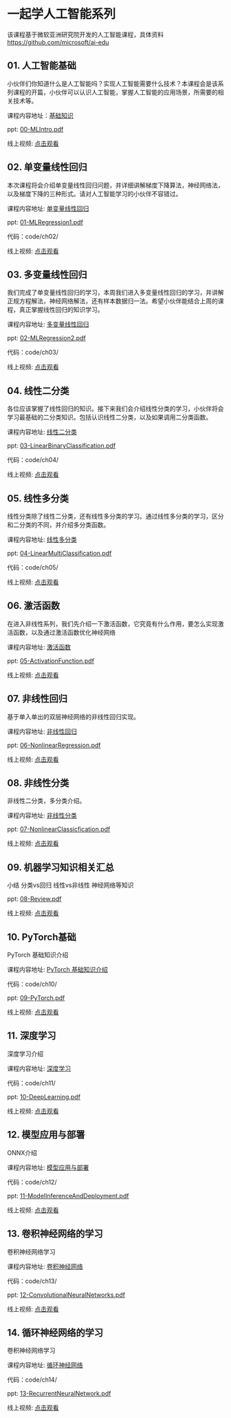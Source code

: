 # **一起学人工智能系列**

该课程基于微软亚洲研究院开发的人工智能课程，具体资料<a href="https://github.com/microsoft/ai-edu">https://github.com/microsoft/ai-edu</a>

## **01. 人工智能基础**

小伙伴们你知道什么是人工智能吗？实现人工智能需要什么技术？本课程会是该系列课程的开篇，小伙伴可以认识人工智能，掌握人工智能的应用场景，所需要的相关技术等。

课程内容地址：<a href="https://microsoft.github.io/ai-edu/%E5%9F%BA%E7%A1%80%E6%95%99%E7%A8%8B/index.html" target="_blank">基础知识</a>

ppt: <a href="https://github.com/kinfey/EduAICourse/blob/main/00-MLIntro.pdf" target="_blank">00-MLIntro.pdf</a>

线上视频: <a href="https://www.bilibili.com/video/BV1JL411t79C" target="_blank">点击观看</a>

## **02. 单变量线性回归**

本次课程将会介绍单变量线性回归问题，并详细讲解梯度下降算法，神经网络法，以及梯度下降的三种形式。请对人工智能学习的小伙伴不容错过。

课程内容地址: <a href="https://microsoft.github.io/ai-edu/%E5%9F%BA%E7%A1%80%E6%95%99%E7%A8%8B/A2-%E7%A5%9E%E7%BB%8F%E7%BD%91%E7%BB%9C%E5%9F%BA%E6%9C%AC%E5%8E%9F%E7%90%86/%E7%AC%AC2%E6%AD%A5%20-%20%E7%BA%BF%E6%80%A7%E5%9B%9E%E5%BD%92/04%20%E7%AC%AC%E4%BA%8C%E6%AD%A5%20-%20%E7%BA%BF%E6%80%A7%E5%9B%9E%E5%BD%92.html" target="_blank">单变量线性回归</a>


ppt: <a href="https://github.com/kinfey/EduAICourse/blob/main/01-MLRegression1.pdf" target="_blank">01-MLRegression1.pdf</a>

代码：code/ch02/

线上视频: <a href="https://www.bilibili.com/video/BV1Hf4y1A7Ku" target="_blank">点击观看</a>

## **03. 多变量线性回归**

我们完成了单变量线性回归的学习，本周我们进入多变量线性回归的学习，并讲解正规方程解法，神经网络解法，还有样本数据归一法。希望小伙伴能结合上周的课程，真正掌握线性回归的知识学习。

课程内容地址: <a href="https://microsoft.github.io/ai-edu/%E5%9F%BA%E7%A1%80%E6%95%99%E7%A8%8B/A2-%E7%A5%9E%E7%BB%8F%E7%BD%91%E7%BB%9C%E5%9F%BA%E6%9C%AC%E5%8E%9F%E7%90%86/%E7%AC%AC2%E6%AD%A5%20-%20%E7%BA%BF%E6%80%A7%E5%9B%9E%E5%BD%92/05.0-%E5%A4%9A%E5%85%A5%E5%8D%95%E5%87%BA%E5%8D%95%E5%B1%82-%E5%A4%9A%E5%8F%98%E9%87%8F%E7%BA%BF%E6%80%A7%E5%9B%9E%E5%BD%92.html" target="_blank">多变量线性回归</a>


ppt: <a href="https://github.com/kinfey/EduAICourse/blob/main/02-MLRegression2.pdf" target="_blank">02-MLRegression2.pdf</a>

代码：code/ch03/

线上视频: <a href="https://www.bilibili.com/video/BV1EP4y1Y7iv" target="_blank">点击观看</a>


## **04. 线性二分类**

各位应该掌握了线性回归的知识。接下来我们会介绍线性分类的学习，小伙伴将会学习最基础的二分类知识。包括认识线性二分类，以及如果调用二分类函数。

课程内容地址: <a href="https://microsoft.github.io/ai-edu/%E5%9F%BA%E7%A1%80%E6%95%99%E7%A8%8B/A2-%E7%A5%9E%E7%BB%8F%E7%BD%91%E7%BB%9C%E5%9F%BA%E6%9C%AC%E5%8E%9F%E7%90%86/%E7%AC%AC3%E6%AD%A5%20-%20%E7%BA%BF%E6%80%A7%E5%88%86%E7%B1%BB/06%20%E7%AC%AC%E4%B8%89%E6%AD%A5%20-%20%E7%BA%BF%E6%80%A7%E5%88%86%E7%B1%BB.html" target="_blank">线性二分类</a>


ppt: <a href="https://github.com/kinfey/EduAICourse/blob/main/03-LinearBinaryClassification.pdf" target="_blank">03-LinearBinaryClassification.pdf</a>

代码：code/ch04/


线上视频: <a href="https://www.bilibili.com/video/BV1g3411m7wM" target="_blank">点击观看</a>


## **05. 线性多分类**

线性分类除了线性二分类，还有线性多分类的学习。通过线性多分类的学习，区分和二分类的不同，并介绍多分类函数。

课程内容地址: <a href="https://microsoft.github.io/ai-edu/%E5%9F%BA%E7%A1%80%E6%95%99%E7%A8%8B/A2-%E7%A5%9E%E7%BB%8F%E7%BD%91%E7%BB%9C%E5%9F%BA%E6%9C%AC%E5%8E%9F%E7%90%86/%E7%AC%AC3%E6%AD%A5%20-%20%E7%BA%BF%E6%80%A7%E5%88%86%E7%B1%BB/07.0-%E5%A4%9A%E5%85%A5%E5%A4%9A%E5%87%BA%E5%8D%95%E5%B1%82%E7%A5%9E%E7%BB%8F%E7%BD%91%E7%BB%9C-%E7%BA%BF%E6%80%A7%E5%A4%9A%E5%88%86%E7%B1%BB.html" target="_blank">线性多分类</a>


ppt: <a href="https://github.com/kinfey/EduAICourse/blob/main/04-LinearMultiClassification.pdf" target="_blank">04-LinearMultiClassification.pdf</a>

代码：code/ch05/


线上视频: <a href="https://www.bilibili.com/video/BV1UL411W7fV" target="_blank">点击观看</a>


## **06. 激活函数**

在进入非线性系列，我们先介绍一下激活函数，它究竟有什么作用，要怎么实现激活函数，以及通过激活函数优化神经网络


课程内容地址: <a href="https://microsoft.github.io/ai-edu/%E5%9F%BA%E7%A1%80%E6%95%99%E7%A8%8B/A2-%E7%A5%9E%E7%BB%8F%E7%BD%91%E7%BB%9C%E5%9F%BA%E6%9C%AC%E5%8E%9F%E7%90%86/%E7%AC%AC4%E6%AD%A5%20-%20%E9%9D%9E%E7%BA%BF%E6%80%A7%E5%9B%9E%E5%BD%92/08.0-%E6%BF%80%E6%B4%BB%E5%87%BD%E6%95%B0.html" target="_blank">激活函数</a>


ppt: <a href="https://github.com/kinfey/EduAICourse/blob/main/05-ActivationFunction.pdf" target="_blank">05-ActivationFunction.pdf</a>


线上视频: <a href="https://www.bilibili.com/video/BV1644y1x78G" target="_blank">点击观看</a>


## **07. 非线性回归**

基于单入单出的双层神经网络的非线性回归实现。


课程内容地址: <a href="https://microsoft.github.io/ai-edu/%E5%9F%BA%E7%A1%80%E6%95%99%E7%A8%8B/A2-%E7%A5%9E%E7%BB%8F%E7%BD%91%E7%BB%9C%E5%9F%BA%E6%9C%AC%E5%8E%9F%E7%90%86/%E7%AC%AC4%E6%AD%A5%20-%20%E9%9D%9E%E7%BA%BF%E6%80%A7%E5%9B%9E%E5%BD%92/08%20%E7%AC%AC%E5%9B%9B%E6%AD%A5%20-%20%E9%9D%9E%E7%BA%BF%E6%80%A7%E5%9B%9E%E5%BD%92.html" target="_blank">非线性回归</a>


ppt: <a href="https://github.com/kinfey/EduAICourse/blob/main/06-NonlinearRegression.pdf" target="_blank">06-NonlinearRegression.pdf</a>


线上视频: <a href="https://www.bilibili.com/video/BV16L4y1B7k7" target="_blank">点击观看</a>


## **08. 非线性分类**

非线性二分类，多分类介绍。


课程内容地址: <a href="https://microsoft.github.io/ai-edu/%E5%9F%BA%E7%A1%80%E6%95%99%E7%A8%8B/A2-%E7%A5%9E%E7%BB%8F%E7%BD%91%E7%BB%9C%E5%9F%BA%E6%9C%AC%E5%8E%9F%E7%90%86/%E7%AC%AC5%E6%AD%A5%20-%20%E9%9D%9E%E7%BA%BF%E6%80%A7%E5%88%86%E7%B1%BB/10%20%E7%AC%AC%E4%BA%94%E6%AD%A5%20-%20%E9%9D%9E%E7%BA%BF%E6%80%A7%E5%88%86%E7%B1%BB.html" target="_blank">非线性分类</a>


ppt: <a href="https://github.com/kinfey/EduAICourse/blob/main/07-NonlinearClassicfication.pdf" target="_blank">07-NonlinearClassicfication.pdf</a>


线上视频: <a href="https://www.bilibili.com/video/BV17v41137hp" target="_blank">点击观看</a>



## **09. 机器学习知识相关汇总**

小结 分类vs回归  线性vs非线性 神经网络等知识  


ppt: <a href="https://github.com/kinfey/EduAICourse/blob/main/08-Review.pdf" target="_blank">08-Review.pdf</a>


线上视频: <a href="https://www.bilibili.com/video/BV1sU4y1g7nm" target="_blank">点击观看</a>


## **10. PyTorch基础**

PyTorch 基础知识介绍  


课程内容地址: <a href="https://aka.ms/PytorchStudy" target="_blank">PyTorch 基础知识介绍  </a>


代码：code/ch10/



ppt: <a href="https://github.com/kinfey/EduAICourse/blob/main/09-PyTorch.pdf" target="_blank">09-PyTorch.pdf</a>


线上视频: <a href="https://www.bilibili.com/video/BV1wF411Y7Hj" target="_blank">点击观看</a>


## **11. 深度学习**

深度学习介绍  


课程内容地址: <a href="https://microsoft.github.io/ai-edu/%E5%9F%BA%E7%A1%80%E6%95%99%E7%A8%8B/A2-%E7%A5%9E%E7%BB%8F%E7%BD%91%E7%BB%9C%E5%9F%BA%E6%9C%AC%E5%8E%9F%E7%90%86/%E7%AC%AC7%E6%AD%A5%20-%20%E6%B7%B1%E5%BA%A6%E7%A5%9E%E7%BB%8F%E7%BD%91%E7%BB%9C/14%20%E7%AC%AC%E4%B8%83%E6%AD%A5%20-%20%E6%B7%B1%E5%BA%A6%E7%A5%9E%E7%BB%8F%E7%BD%91%E7%BB%9C.html" target="_blank">深度学习 </a>


代码：code/ch11/



ppt: <a href="https://github.com/kinfey/EduAICourse/blob/main/10-DeepLearning.pdf" target="_blank">10-DeepLearning.pdf</a>


线上视频: <a href="https://www.bilibili.com/video/BV1cq4y1r71m" target="_blank">点击观看</a>


## **12. 模型应用与部署**

ONNX介绍


课程内容地址: <a href="https://microsoft.github.io/ai-edu/%E5%9F%BA%E7%A1%80%E6%95%99%E7%A8%8B/A2-%E7%A5%9E%E7%BB%8F%E7%BD%91%E7%BB%9C%E5%9F%BA%E6%9C%AC%E5%8E%9F%E7%90%86/%E7%AC%AC6%E6%AD%A5%20-%20%E6%A8%A1%E5%9E%8B%E9%83%A8%E7%BD%B2/13%20%E7%AC%AC%E5%85%AD%E6%AD%A5%20-%20%E6%A8%A1%E5%9E%8B%E7%9A%84%E6%8E%A8%E7%90%86%E4%B8%8E%E9%83%A8%E7%BD%B2.html" target="_blank">模型应用与部署</a>


代码：code/ch12/



ppt: <a href="https://github.com/kinfey/EduAICourse/blob/main/11-ModelInferenceAndDeployment.pdf" target="_blank">11-ModelInferenceAndDeployment.pdf</a>


线上视频: <a href="https://www.bilibili.com/video/BV1yq4y1B7cd" target="_blank">点击观看</a>


## **13. 卷积神经网络的学习**

卷积神经网络学习


课程内容地址: <a href="https://microsoft.github.io/ai-edu/%E5%9F%BA%E7%A1%80%E6%95%99%E7%A8%8B/A2-%E7%A5%9E%E7%BB%8F%E7%BD%91%E7%BB%9C%E5%9F%BA%E6%9C%AC%E5%8E%9F%E7%90%86/%E7%AC%AC8%E6%AD%A5%20-%20%E5%8D%B7%E7%A7%AF%E7%A5%9E%E7%BB%8F%E7%BD%91%E7%BB%9C/17%20%E7%AC%AC%E5%85%AB%E6%AD%A5%20-%20%E5%8D%B7%E7%A7%AF%E7%A5%9E%E7%BB%8F%E7%BD%91%E7%BB%9C.html" target="_blank">卷积神经网络</a>


代码：code/ch13/



ppt: <a href="https://github.com/kinfey/EduAICourse/blob/main/12-ConvolutionalNeuralNetworks.pdf" target="_blank">12-ConvolutionalNeuralNetworks.pdf</a>


线上视频: <a href="#" target="_blank">点击观看</a>


## **14. 循环神经网络的学习**

卷积神经网络学习


课程内容地址: <a href="https://microsoft.github.io/ai-edu/%E5%9F%BA%E7%A1%80%E6%95%99%E7%A8%8B/A2-%E7%A5%9E%E7%BB%8F%E7%BD%91%E7%BB%9C%E5%9F%BA%E6%9C%AC%E5%8E%9F%E7%90%86/%E7%AC%AC9%E6%AD%A5%20-%20%E5%BE%AA%E7%8E%AF%E7%A5%9E%E7%BB%8F%E7%BD%91%E7%BB%9C/19%20%E7%AC%AC%E4%B9%9D%E6%AD%A5%20-%20%E5%BE%AA%E7%8E%AF%E7%A5%9E%E7%BB%8F%E7%BD%91%E7%BB%9C.html" target="_blank">循环神经网络</a>


代码：code/ch14/



ppt: <a href="https://github.com/kinfey/EduAICourse/blob/main/13-RecurrentNeuralNetwork.pdf" target="_blank">13-RecurrentNeuralNetwork.pdf</a>


线上视频: <a href="#" target="_blank">点击观看</a>


